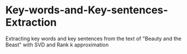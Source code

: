 # Key-words-and-Key-sentences-Extraction
Extracting key words and key sentences from the text of "Beauty and the Beast" with SVD and Rank k approximation
